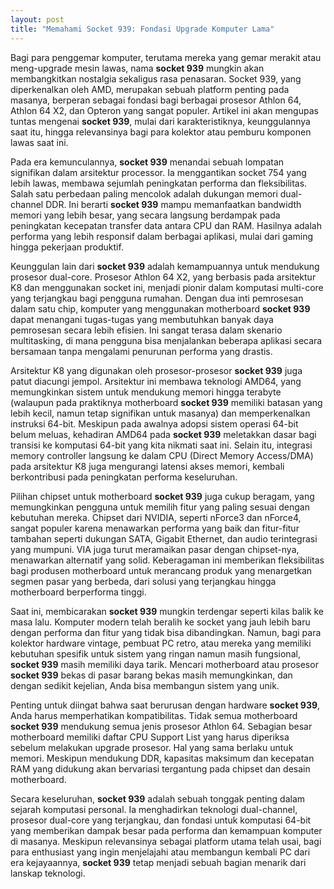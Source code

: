 ```yaml
---
layout: post
title: "Memahami Socket 939: Fondasi Upgrade Komputer Lama"
---
```


Bagi para penggemar komputer, terutama mereka yang gemar merakit atau meng-upgrade mesin lawas, nama **socket 939** mungkin akan membangkitkan nostalgia sekaligus rasa penasaran. Socket 939, yang diperkenalkan oleh AMD, merupakan sebuah platform penting pada masanya, berperan sebagai fondasi bagi berbagai prosesor Athlon 64, Athlon 64 X2, dan Opteron yang sangat populer. Artikel ini akan mengupas tuntas mengenai **socket 939**, mulai dari karakteristiknya, keunggulannya saat itu, hingga relevansinya bagi para kolektor atau pemburu komponen lawas saat ini.

Pada era kemunculannya, **socket 939** menandai sebuah lompatan signifikan dalam arsitektur processor. Ia menggantikan socket 754 yang lebih lawas, membawa sejumlah peningkatan performa dan fleksibilitas. Salah satu perbedaan paling mencolok adalah dukungan memori dual-channel DDR. Ini berarti **socket 939** mampu memanfaatkan bandwidth memori yang lebih besar, yang secara langsung berdampak pada peningkatan kecepatan transfer data antara CPU dan RAM. Hasilnya adalah performa yang lebih responsif dalam berbagai aplikasi, mulai dari gaming hingga pekerjaan produktif.

Keunggulan lain dari **socket 939** adalah kemampuannya untuk mendukung prosesor dual-core. Prosesor Athlon 64 X2, yang berbasis pada arsitektur K8 dan menggunakan socket ini, menjadi pionir dalam komputasi multi-core yang terjangkau bagi pengguna rumahan. Dengan dua inti pemrosesan dalam satu chip, komputer yang menggunakan motherboard **socket 939** dapat menangani tugas-tugas yang membutuhkan banyak daya pemrosesan secara lebih efisien. Ini sangat terasa dalam skenario multitasking, di mana pengguna bisa menjalankan beberapa aplikasi secara bersamaan tanpa mengalami penurunan performa yang drastis.

Arsitektur K8 yang digunakan oleh prosesor-prosesor **socket 939** juga patut diacungi jempol. Arsitektur ini membawa teknologi AMD64, yang memungkinkan sistem untuk mendukung memori hingga terabyte (walaupun pada praktiknya motherboard **socket 939** memiliki batasan yang lebih kecil, namun tetap signifikan untuk masanya) dan memperkenalkan instruksi 64-bit. Meskipun pada awalnya adopsi sistem operasi 64-bit belum meluas, kehadiran AMD64 pada **socket 939** meletakkan dasar bagi transisi ke komputasi 64-bit yang kita nikmati saat ini. Selain itu, integrasi memory controller langsung ke dalam CPU (Direct Memory Access/DMA) pada arsitektur K8 juga mengurangi latensi akses memori, kembali berkontribusi pada peningkatan performa keseluruhan.

Pilihan chipset untuk motherboard **socket 939** juga cukup beragam, yang memungkinkan pengguna untuk memilih fitur yang paling sesuai dengan kebutuhan mereka. Chipset dari NVIDIA, seperti nForce3 dan nForce4, sangat populer karena menawarkan performa yang baik dan fitur-fitur tambahan seperti dukungan SATA, Gigabit Ethernet, dan audio terintegrasi yang mumpuni. VIA juga turut meramaikan pasar dengan chipset-nya, menawarkan alternatif yang solid. Keberagaman ini memberikan fleksibilitas bagi produsen motherboard untuk merancang produk yang menargetkan segmen pasar yang berbeda, dari solusi yang terjangkau hingga motherboard berperforma tinggi.

Saat ini, membicarakan **socket 939** mungkin terdengar seperti kilas balik ke masa lalu. Komputer modern telah beralih ke socket yang jauh lebih baru dengan performa dan fitur yang tidak bisa dibandingkan. Namun, bagi para kolektor hardware vintage, pembuat PC retro, atau mereka yang memiliki kebutuhan spesifik untuk sistem yang ringan namun masih fungsional, **socket 939** masih memiliki daya tarik. Mencari motherboard atau prosesor **socket 939** bekas di pasar barang bekas masih memungkinkan, dan dengan sedikit kejelian, Anda bisa membangun sistem yang unik.

Penting untuk diingat bahwa saat berurusan dengan hardware **socket 939**, Anda harus memperhatikan kompatibilitas. Tidak semua motherboard **socket 939** mendukung semua jenis prosesor Athlon 64. Sebagian besar motherboard memiliki daftar CPU Support List yang harus diperiksa sebelum melakukan upgrade prosesor. Hal yang sama berlaku untuk memori. Meskipun mendukung DDR, kapasitas maksimum dan kecepatan RAM yang didukung akan bervariasi tergantung pada chipset dan desain motherboard.

Secara keseluruhan, **socket 939** adalah sebuah tonggak penting dalam sejarah komputasi personal. Ia menghadirkan teknologi dual-channel, prosesor dual-core yang terjangkau, dan fondasi untuk komputasi 64-bit yang memberikan dampak besar pada performa dan kemampuan komputer di masanya. Meskipun relevansinya sebagai platform utama telah usai, bagi para enthusiast yang ingin menjelajahi atau membangun kembali PC dari era kejayaannya, **socket 939** tetap menjadi sebuah bagian menarik dari lanskap teknologi.
